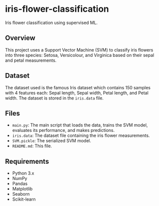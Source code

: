 # iris-flower-classification

Iris flower classification using supervised ML.

## Overview

This project uses a Support Vector Machine (SVM) to classify iris flowers into three species: Setosa, Versicolour, and Virginica based on their sepal and petal measurements.

## Dataset

The dataset used is the famous Iris dataset which contains 150 samples with 4 features each: Sepal length, Sepal width, Petal length, and Petal width. The dataset is stored in the `iris.data` file.

## Files

- `main.py`: The main script that loads the data, trains the SVM model, evaluates its performance, and makes predictions.
- `iris.data`: The dataset file containing the iris flower measurements.
- `SVM.pickle`: The serialized SVM model.
- `README.md`: This file.

## Requirements

- Python 3.x
- NumPy
- Pandas
- Matplotlib
- Seaborn
- Scikit-learn

